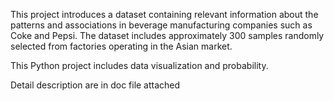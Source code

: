 This project introduces a dataset containing relevant information about the patterns and associations in beverage manufacturing companies such as Coke and Pepsi. 
The dataset includes approximately 300 samples randomly selected from factories operating in the Asian market.

This Python project includes data visualization and probability.

Detail description are in doc file attached

